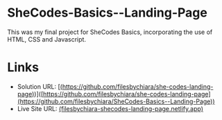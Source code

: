 # SheCodes-Basics--Landing-Page

This was my final project for SheCodes Basics, incorporating the use of HTML, CSS and Javascript. 

# Links
- Solution URL: [[(https://github.com/filesbychiara/she-codes-landing-page)](https://github.com/filesbychiara/SheCodes-Basics--Landing-Page))]([https://github.com/filesbychiara/she-codes-landing-page](https://github.com/filesbychiara/SheCodes-Basics--Landing-Page))
- Live Site URL: [(filesbychiara-shecodes-landing-page.netlify.app)](filesbychiara-shecodes-landing-page.netlify.app)

